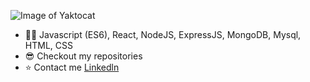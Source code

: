 ![Image of Yaktocat](https://res.cloudinary.com/dxo4hpxro/image/upload/v1621898717/back/github-back_ypepuv.png)

* 👨‍💻 Javascript (ES6), React, NodeJS, ExpressJS, MongoDB, Mysql, HTML, CSS
* 😎 Checkout my repositories
* ⭐️ Contact me [Linkedln](https://www.linkedin.com/in/eduardo-garcia-01/)

<!--
**EdugarciaSB16/EdugarciaSB16** is a ✨ _special_ ✨ repository because its `README.md` (this file) appears on your GitHub profile.

Here are some ideas to get you started:

- 🔭 I’m currently working on ...
- 🌱 I’m currently learning ...
- 👯 I’m looking to collaborate on ...
- 🤔 I’m looking for help with ...
- 💬 Ask me about ...
- 📫 How to reach me: ...
- 😄 Pronouns: ...
- ⚡ Fun fact: ...
-->

